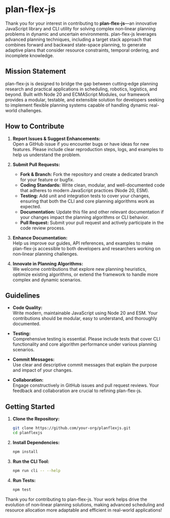 # plan-flex-js

Thank you for your interest in contributing to **plan-flex-js**—an innovative JavaScript library and CLI utility for solving complex non‑linear planning problems in dynamic and uncertain environments. plan-flex-js leverages advanced planning techniques, including a target stack approach that combines forward and backward state-space planning, to generate adaptive plans that consider resource constraints, temporal ordering, and incomplete knowledge.

## Mission Statement

plan-flex-js is designed to bridge the gap between cutting‑edge planning research and practical applications in scheduling, robotics, logistics, and beyond. Built with Node 20 and ECMAScript Modules, our framework provides a modular, testable, and extensible solution for developers seeking to implement flexible planning systems capable of handling dynamic real-world challenges.

## How to Contribute

1. **Report Issues & Suggest Enhancements:**  
   Open a GitHub issue if you encounter bugs or have ideas for new features. Please include clear reproduction steps, logs, and examples to help us understand the problem.

2. **Submit Pull Requests:**
   - **Fork & Branch:** Fork the repository and create a dedicated branch for your feature or bugfix.
   - **Coding Standards:** Write clean, modular, and well-documented code that adheres to modern JavaScript practices (Node 20, ESM).
   - **Testing:** Add unit and integration tests to cover your changes, ensuring that both the CLI and core planning algorithms work as expected.
   - **Documentation:** Update this file and other relevant documentation if your changes impact the planning algorithms or CLI behavior.
   - **Pull Request:** Submit your pull request and actively participate in the code review process.

3. **Enhance Documentation:**  
   Help us improve our guides, API references, and examples to make plan-flex-js accessible to both developers and researchers working on non‑linear planning challenges.

4. **Innovate in Planning Algorithms:**  
   We welcome contributions that explore new planning heuristics, optimize existing algorithms, or extend the framework to handle more complex and dynamic scenarios.

## Guidelines

- **Code Quality:**  
  Write modern, maintainable JavaScript using Node 20 and ESM. Your contributions should be modular, easy to understand, and thoroughly documented.

- **Testing:**  
  Comprehensive testing is essential. Please include tests that cover CLI functionality and core algorithm performance under various planning scenarios.

- **Commit Messages:**  
  Use clear and descriptive commit messages that explain the purpose and impact of your changes.

- **Collaboration:**  
  Engage constructively in GitHub issues and pull request reviews. Your feedback and collaboration are crucial to refining plan-flex-js.

## Getting Started

1. **Clone the Repository:**
   ```bash
   git clone https://github.com/your-org/planflexjs.git
   cd planflexjs
   ```

2. **Install Dependencies:**
   ```bash
   npm install
   ```

3. **Run the CLI Tool:**
   ```bash
   npm run cli -- --help
   ```

4. **Run Tests:**
   ```bash
   npm test
   ```

Thank you for contributing to plan-flex-js. Your work helps drive the evolution of non‑linear planning solutions, making advanced scheduling and resource allocation more adaptable and efficient in real-world applications!
